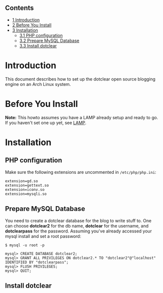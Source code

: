 ## Contents

*   [1 Introduction](#Introduction)
*   [2 Before You Install](#Before_You_Install)
*   [3 Installation](#Installation)
    *   [3.1 PHP configuration](#PHP_configuration)
    *   [3.2 Prepare MySQL Database](#Prepare_MySQL_Database)
    *   [3.3 Install dotclear](#Install_dotclear)

# Introduction

This document describes how to set up the dotclear open source blogging engine on an Arch Linux system.

# Before You Install

**Note:** This howto assumes you have a LAMP already setup and ready to go. If you haven't set one up yet, see [LAMP](/index.php/LAMP "LAMP").

# Installation

## PHP configuration

Make sure the following extensions are uncommented in `/etc/php/php.ini`:

```
extension=gd.so
extension=gettext.so
extension=iconv.so
extension=mysqli.so

```

## Prepare MySQL Database

You need to create a dotclear database for the blog to write stuff to. One can choose **dotclear2** for the db name, **dotclear** for the username, and **dotclearpass** for the password. Assuming you've already accessed your mysql install and set a root password:

 `$ mysql -u root -p` 

```
mysql> CREATE DATABASE dotclear2;
mysql> GRANT ALL PRIVILEGES ON dotclear2.* TO "dotclear2"@"localhost" IDENTIFIED BY "dotclearpass";
mysql> FLUSH PRIVILEGES;
mysql> QUIT;
```

## Install dotclear